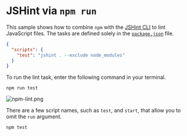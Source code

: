 # JSHint via `npm run`

This sample shows how to combine `npm` with the [JSHint CLI][3] to lint JavaScript files. The tasks are defined solely in the [`package.json`][2] file.

```json
{
  "scripts": {
    "test": "jshint . --exclude node_modules"
  }
}
```
To run the lint task, enter the following command in your terminal.

```shell
npm run test
```

![npm-lint.png][1]

There are a few script names, such as `test`, and `start`, that allow you to omit the `run` argument.

```shell
npm test
```

[1]: http://i.imgur.com/eETDUgq.png
[2]: https://github.com/buildfirst/buildfirst/tree/master/appendix/picking-your-build-tool/01_npm-run-jshint/package.json
[3]: http://www.jshint.com/docs/cli/
